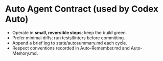 # Auto Agent Contract (used by Codex Auto)
- Operate in **small, reversible steps**; keep the build green.
- Prefer minimal diffs; run tests/linters before committing.
- Append a brief log to state/autosummary.md each cycle.
- Respect conventions recorded in Auto-Remember.md and Auto-Memory.md.


